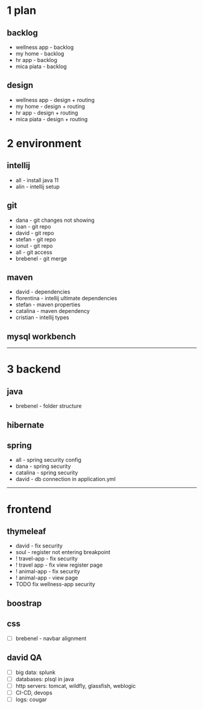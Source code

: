 # 1 plan

## backlog
- wellness app - backlog
- my home - backlog
- hr app - backlog
- mica piata - backlog

## design
- wellness app - design + routing
- my home - design + routing
- hr app - design + routing
- mica piata - design + routing

# 2 environment

## intellij
- all - install java 11
- alin - intellij setup

## git
- dana - git changes not showing
- ioan - git repo
- david - git repo
- stefan - git repo
- ionut - git repo
- all - git access
- brebenel - git merge

## maven
- david - dependencies
- florentina - intellij ultimate dependencies
- stefan - maven properties
- catalina - maven dependency
- cristian - intellij types

## mysql workbench

---

# 3 backend

## java
- brebenel - folder structure

## hibernate

## spring
- all - spring security config
- dana - spring security
- catalina - spring security
- david - db connection in application.yml

---

# frontend

## thymeleaf
- david - fix security
- soul - register not entering breakpoint
- ! travel-app - fix security
- ! travel app - fix view register page
- ! animal-app - fix security
- ! animal-app - view page
- TODO fix wellness-app security

## boostrap

## css
- [ ] brebenel - navbar alignment

## david QA
- [ ] big data: splunk
- [ ] databases: plsql in java
- [ ] http servers: tomcat, wildfly, glassfish, weblogic
- [ ] CI-CD, devops
- [ ] logs: cougar
